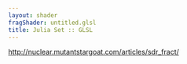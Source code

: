 ```yaml
---
layout: shader
fragShader: untitled.glsl
title: Julia Set :: GLSL
---
```


<http://nuclear.mutantstargoat.com/articles/sdr_fract/>

